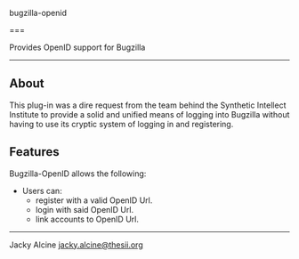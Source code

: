 bugzilla-openid

===

Provides OpenID support for Bugzilla

***

## About

This plug-in was a dire request from the team behind the Synthetic Intellect
Institute to provide a solid and unified means of logging into Bugzilla without
having to use its cryptic system of logging in and registering.

## Features

Bugzilla-OpenID allows the following:

 - Users can:
   - register with a valid OpenID Url.
   - login with said OpenID Url.
   - link accounts to OpenID Url.

***

Jacky Alcine <jacky.alcine@thesii.org>